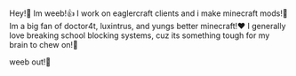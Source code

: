 Hey!👋
Im weeb!👍
I work on eaglercraft clients and i make minecraft mods!🧱
Im a big fan of doctor4t, luxintrus, and yungs better minecraft!❤
I generally love breaking school blocking systems, cuz its something tough for my brain to chew on!🧠

weeb out!🌈
